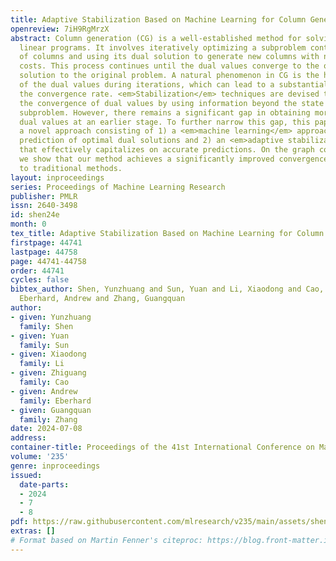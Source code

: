 ```yaml
---
title: Adaptive Stabilization Based on Machine Learning for Column Generation
openreview: 7iH9RgMrzX
abstract: Column generation (CG) is a well-established method for solving large-scale
  linear programs. It involves iteratively optimizing a subproblem containing a subset
  of columns and using its dual solution to generate new columns with negative reduced
  costs. This process continues until the dual values converge to the optimal dual
  solution to the original problem. A natural phenomenon in CG is the heavy oscillation
  of the dual values during iterations, which can lead to a substantial slowdown in
  the convergence rate. <em>Stabilization</em> techniques are devised to accelerate
  the convergence of dual values by using information beyond the state of the current
  subproblem. However, there remains a significant gap in obtaining more accurate
  dual values at an earlier stage. To further narrow this gap, this paper introduces
  a novel approach consisting of 1) a <em>machine learning</em> approach for accurate
  prediction of optimal dual solutions and 2) an <em>adaptive stabilization</em> technique
  that effectively capitalizes on accurate predictions. On the graph coloring problem,
  we show that our method achieves a significantly improved convergence rate compared
  to traditional methods.
layout: inproceedings
series: Proceedings of Machine Learning Research
publisher: PMLR
issn: 2640-3498
id: shen24e
month: 0
tex_title: Adaptive Stabilization Based on Machine Learning for Column Generation
firstpage: 44741
lastpage: 44758
page: 44741-44758
order: 44741
cycles: false
bibtex_author: Shen, Yunzhuang and Sun, Yuan and Li, Xiaodong and Cao, Zhiguang and
  Eberhard, Andrew and Zhang, Guangquan
author:
- given: Yunzhuang
  family: Shen
- given: Yuan
  family: Sun
- given: Xiaodong
  family: Li
- given: Zhiguang
  family: Cao
- given: Andrew
  family: Eberhard
- given: Guangquan
  family: Zhang
date: 2024-07-08
address:
container-title: Proceedings of the 41st International Conference on Machine Learning
volume: '235'
genre: inproceedings
issued:
  date-parts:
  - 2024
  - 7
  - 8
pdf: https://raw.githubusercontent.com/mlresearch/v235/main/assets/shen24e/shen24e.pdf
extras: []
# Format based on Martin Fenner's citeproc: https://blog.front-matter.io/posts/citeproc-yaml-for-bibliographies/
---
```

